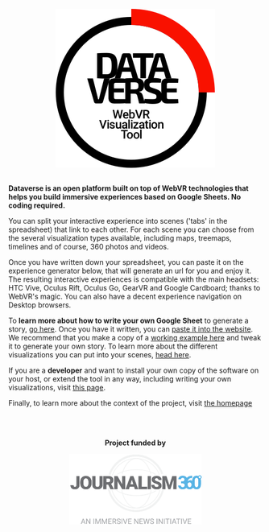 <p align="center"><img src="img/dataverse-logo.png"/></p>

##

**Dataverse is an open platform built on top of WebVR technologies that helps you build immersive experiences based on Google Sheets. No coding required.**

You can split your interactive experience into scenes ('tabs' in the spreadsheet) that link to each other. For each scene you can choose from the several visualization types available, including maps, treemaps, timelines and of course, 360 photos and videos.

Once you have written down your spreadsheet, you can paste it on the experience generator below, that will generate an url for you and enjoy it. The resulting interactive experiences is compatible with the main headsets: HTC Vive, Oculus Rift, Oculus Go, GearVR and Google Cardboard; thanks to WebVR's magic. You can also have a decent experience navigation on Desktop browsers.

To **learn more about how to write your own Google Sheet** to generate a story, [go here](https://github.com/oscarmarinmiro/DataVerse/wiki/How-it-works). Once you have it written, you can [paste it into the website](https://dataverse.xyz/#generate). We recommend that you make a copy of a [working example here](https://docs.google.com/spreadsheets/d/1CNATrkZduUCPDqvY0okjDxTTRB2-AsWpNx0153sGnnI/edit) and tweak it to generate your own story. To learn more about the different visualizations you can put into your scenes, [head here](https://github.com/oscarmarinmiro/DataVerse/wiki/Visualization-types).

If you are a **developer** and want to install your own copy of the software on your host, or extend the tool in any way, including writing your own visualizations, visit [this page](https://github.com/oscarmarinmiro/DataVerse/wiki/Notes-for-Developers).

Finally, to learn more about the context of the project, visit [the homepage](https://dataverse.xyz)

</br></br>
<p align="center"><strong>Project funded by</strong></p>
<p align="center"><a href="https://medium.com/journalism360"><img src="img/journalism360.png"/></p></a>


